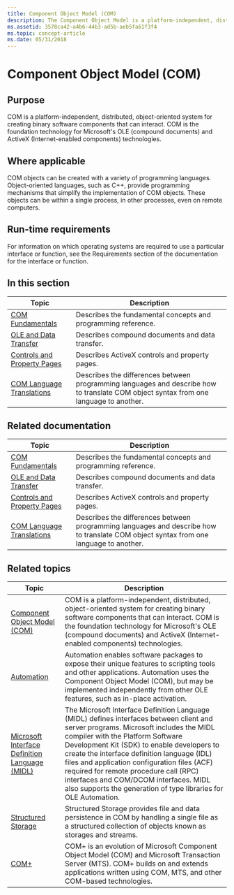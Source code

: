 ```yaml
---
title: Component Object Model (COM)
description: The Component Object Model is a platform-independent, distributed, object-oriented system for creating binary software components that can interact. COM is the foundation technology for Microsoft's OLE (compound documents) and ActiveX technologies.
ms.assetid: 3578ca42-a4b6-44b3-ad5b-aeb5fa61f3f4
ms.topic: concept-article
ms.date: 05/31/2018
---
```


# Component Object Model (COM)

## Purpose

COM is a platform-independent, distributed, object-oriented system for creating binary software components that can interact. COM is the foundation technology for Microsoft's OLE (compound documents) and ActiveX (Internet-enabled components) technologies.

## Where applicable

COM objects can be created with a variety of programming languages. Object-oriented languages, such as C++, provide programming mechanisms that simplify the implementation of COM objects. These objects can be within a single process, in other processes, even on remote computers.

## Run-time requirements

For information on which operating systems are required to use a particular interface or function, see the Requirements section of the documentation for the interface or function.

## In this section



| Topic                                                                     | Description                                                                                                                                      |
|---------------------------------------------------------------------------|--------------------------------------------------------------------------------------------------------------------------------------------------|
| [COM Fundamentals](com-fundamentals.md)<br/>                       | Describes the fundamental concepts and programming reference.<br/>                                                                         |
| [OLE and Data Transfer](ole-and-data-transfer.md)<br/>             | Describes compound documents and data transfer.<br/>                                                                                       |
| [Controls and Property Pages](controls-and-property-pages.md)<br/> | Describes ActiveX controls and property pages.<br/>                                                                                        |
| [COM Language Translations](com-language-translations.md)<br/>     | Describes the differences between programming languages and describe how to translate COM object syntax from one language to another.<br/> |


## Related documentation



| Topic                                                                     | Description                                                                                                                                      |
|---------------------------------------------------------------------------|--------------------------------------------------------------------------------------------------------------------------------------------------|
| [COM Fundamentals](com-fundamentals.md)<br/>                       | Describes the fundamental concepts and programming reference.<br/>                                                                         |
| [OLE and Data Transfer](ole-and-data-transfer.md)<br/>             | Describes compound documents and data transfer.<br/>                                                                                       |
| [Controls and Property Pages](controls-and-property-pages.md)<br/> | Describes ActiveX controls and property pages.<br/>                                                                                        |
| [COM Language Translations](com-language-translations.md)<br/>     | Describes the differences between programming languages and describe how to translate COM object syntax from one language to another.<br/> |



 

## Related topics

| Topic                                                                              | Description                                                                                                                                                                                                                                                                                                                                                                                                                                                                             |
|------------------------------------------------------------------------------------|-----------------------------------------------------------------------------------------------------------------------------------------------------------------------------------------------------------------------------------------------------------------------------------------------------------------------------------------------------------------------------------------------------------------------------------------------------------------------------------------|
| [Component Object Model (COM)](/windows/desktop/com/component-object-model--com--portal)<br/> | COM is a platform-independent, distributed, object-oriented system for creating binary software components that can interact. COM is the foundation technology for Microsoft's OLE (compound documents) and ActiveX (Internet-enabled components) technologies.<br/>                                                                                                                                                                                                              |
| [Automation](/previous-versions/windows/desktop/automat/automation-programming-reference)<br/>                      | Automation enables software packages to expose their unique features to scripting tools and other applications. Automation uses the Component Object Model (COM), but may be implemented independently from other OLE features, such as in-place activation.<br/>                                                                                                                                                                                                                 |
| [Microsoft Interface Definition Language (MIDL)](/windows/desktop/Midl/midl-start-page)<br/>  | The Microsoft Interface Definition Language (MIDL) defines interfaces between client and server programs. Microsoft includes the MIDL compiler with the Platform Software Development Kit (SDK) to enable developers to create the interface definition language (IDL) files and application configuration files (ACF) required for remote procedure call (RPC) interfaces and COM/DCOM interfaces. MIDL also supports the generation of type libraries for OLE Automation. <br/> |
| [Structured Storage](/windows/desktop/Stg/structured-storage-start-page)<br/>                 | Structured Storage provides file and data persistence in COM by handling a single file as a structured collection of objects known as storages and streams.<br/>                                                                                                                                                                                                                                                                                                                  |
| [COM+](../cossdk/component-services-portal.md)<br/>                 | COM+ is an evolution of Microsoft Component Object Model (COM) and Microsoft Transaction Server (MTS). COM+ builds on and extends applications written using COM, MTS, and other COM-based technologies.<br/>                                                                                                                                                                                                                                                                                                                  |





 

